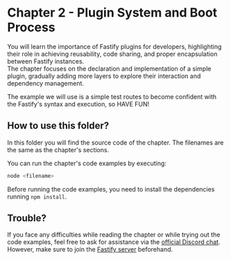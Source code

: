 # Chapter 2 - Plugin System and Boot Process

You will learn the importance of Fastify plugins for developers, highlighting their role in achieving reusability, code sharing, and proper encapsulation between Fastify instances.  
The chapter focuses on the declaration and implementation of a simple plugin, gradually adding more layers to explore their interaction and dependency management.

The example we will use is a simple test routes to become confident with the Fastify's syntax and execution, so HAVE FUN!

## How to use this folder?

In this folder you will find the source code of the chapter.
The filenames are the same as the chapter's sections.

You can run the chapter's code examples by executing:

```bash
node <filename>
```

Before running the code examples, you need to install the dependencies running `npm install`.

## Trouble?

If you face any difficulties while reading the chapter or while trying out the code examples, feel free to ask for assistance via the [official Discord chat](https://discord.com/channels/725613461949906985/1096783084633985074).
However, make sure to join the [Fastify server](https://discord.gg/fastify) beforehand.
